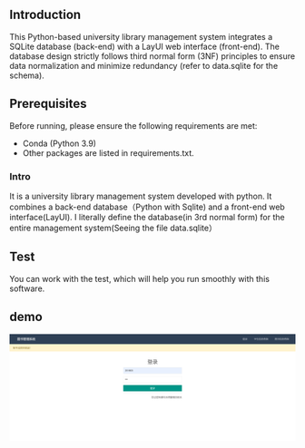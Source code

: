## Introduction
This Python-based university library management system integrates a SQLite database (back-end) with a LayUI web interface (front-end). The database design strictly follows third normal form (3NF) principles to ensure data normalization and minimize redundancy (refer to data.sqlite for the schema).
## Prerequisites
Before running, please ensure the following requirements are met:
- Conda (Python 3.9)
- Other packages are listed in requirements.txt.
### Intro
It is a university library management system developed with python. It combines a back-end database（Python with Sqlite) and a front-end web interface(LayUI).
I literally define the database(in 3rd normal form) for the entire management system(Seeing the file data.sqlite）
## Test
You can work with the test, which will help you run smoothly with this software.

## demo
![Example Image](Picture1.png)
